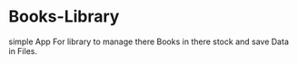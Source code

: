 # Books-Library
simple App For library to manage there Books in there stock and save Data in Files.
